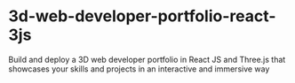 # 3d-web-developer-portfolio-react-3js
Build and deploy a 3D web developer portfolio in React JS and Three.js that showcases your skills and projects in an interactive and immersive way
